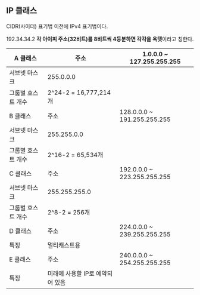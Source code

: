 ## IP 클래스

CIDR(사이더) 표기법 이전에 IPv4 표기법이다.

192.34.34.2 **각 아이피 주소(32비트)를 8비트씩 4등분하면 각각을 옥텟**이라고 칭한다.

| A 클래스 | 주소 | 1.0.0.0 ~ 127.255.255.255 |
| --- | --- | --- |
| 서브넷 마스크 | 255.0.0.0 |  |
| 그룹별 호스트 개수 | 2^24-2 = 16,777,214 개 |  |
| B 클래스 | 주소 | 128.0.0.0 ~ 191.255.255.255 |
| 서브넷 마스크 | 255.255.0.0 |  |
| 그룹별 호스트 개수 | 2^16-2 = 65,534개 |  |
| C 클래스 | 주소 | 192.0.0.0 ~ 223.255.255.255 |
| 서브넷 마스크 | 255.255.255.0 |  |
| 그룹별 호스트 개수 | 2^8-2 = 256개 |  |
| D 클래스 | 주소 | 224.0.0.0 ~ 239.255.255.255 |
| 특징 | 멀티캐스트용 |  |
| E 클래스 | 주소 | 240.0.0.0 ~ 254.255.255.255 |
| 특징 | 미래에 사용할 IP로 예약되어 있음 |  |